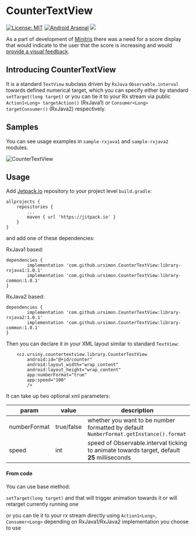 CounterTextView
===============

[![License: MIT](https://img.shields.io/badge/License-MIT-yellow.svg)](https://opensource.org/licenses/MIT) [![Android Arsenal](https://img.shields.io/badge/Android%20Arsenal-CounterTextView-brightgreen.svg?style=flat)](https://android-arsenal.com/details/1/6445) [![](https://jitpack.io/v/ursimon/CounterTextView.svg)](https://jitpack.io/#ursimon/CounterTextView)

As a part of development of [Minitris](https://play.google.com/store/apps/details?id=com.ucisoftware.minitris) 
there was a need for a score display that would indicate to the user that the score 
is increasing and would [provide a visual feedback](https://www.youtube.com/watch?v=OKFIJ9Bxirg).

Introducing CounterTextView
---------------------------

It is a standard `TextView` subclass driven by `RxJava` `Observable.interval` towards defined numerical target,
which you can specify either by standard `setTarget(long target)` or you can tie it to your Rx stream
via public  `Action1<Long> targetAction()` (RxJava1) or `Consumer<Long> targetConsumer()` (RxJava2)
respectively.

Samples
-------

You can see usage examples in `sample-rxjava1` and `sample-rxjava2` modules.

![CounterTextView](https://raw.githubusercontent.com/ursimon/CounterTextView/master/countertextview.gif)

Usage
-----

Add [Jetpack.io](https://jitpack.io/#ursimon/CounterTextView/) repository to your project level `build.gradle`:

```
allprojects {
    repositories {
        ...
        maven { url 'https://jitpack.io' }
    }
}
```

and add one of these dependencies:

RxJava1 based:

```
dependencies {
        implementation 'com.github.ursimon.CounterTextView:library-rxjava1:1.0.1'
        implementation 'com.github.ursimon.CounterTextView:library-common:1.0.1'
}
```

RxJava2 based:

```
dependencies {
        implementation 'com.github.ursimon.CounterTextView:library-rxjava2:1.0.1'
        implementation 'com.github.ursimon.CounterTextView:library-common:1.0.1'
}
```

Then you can declare it in your XML layout similar to standard `TextView`:

```
    <cz.ursiny.countertextview.library.CounterTextView
        android:id="@+id/counter"
        android:layout_width="wrap_content"
        android:layout_height="wrap_content"
        app:numberFormat="true"
        app:speed="100"
        />
```

It can take up two optional xml parameters:

param        | value      | description
------------ | ---------- | -----------
numberFormat | true/false | whether you want to be number formatted by default `NumberFormat.getInstance().format` 
speed        | int        | speed of Observable.interval ticking to animate towards target, default **25** milliseconds

#### From code

You can use base method:

`setTarget(long target)` and that will trigger animation towards it or will retarget currently running one

or you can tie it to your rx stream directly using `Action1<Long>`, `Consumer<Long>` 
depending on RxJava1/RxJava2 implementation you choose to use
